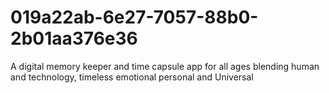 # 019a22ab-6e27-7057-88b0-2b01aa376e36
A digital memory keeper and time capsule app for all ages blending human and technology, timeless emotional personal and Universal
